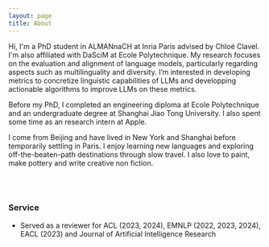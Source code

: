 ```yaml
---
layout: page
title: About
---
```


Hi, I'm a PhD student in ALMANnaCH at Inria Paris advised by Chloé Clavel. I'm also affiliated with DaSciM at Ecole Polytechnique. My research focuses on the evaluation and alignment of language models, particularly regarding aspects such as multilinguality and diversity. I’m interested in developing metrics to concretize linguistic capabilities of LLMs and developping actionable algorithms to improve LLMs on these metrics.

Before my PhD, I completed an engineering diploma at Ecole Polytechnique and an undergraduate degree at Shanghai Jiao Tong University. I also spent some time as an research intern at Apple.

I come from Beijing and have lived in New York and Shanghai before temporarily settling in Paris. I enjoy learning new languages and exploring off-the-beaten-path destinations through slow travel. I also love to paint, make pottery and write creative non fiction.


<br>
<br>


### Service

* Served as a reviewer for ACL (2023, 2024),  EMNLP (2022, 2023, 2024), EACL (2023) and Journal of Artificial Intelligence Research

